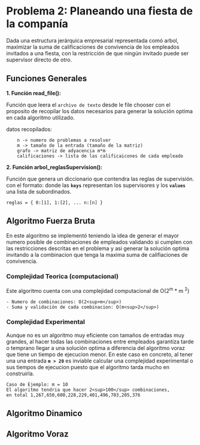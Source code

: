 # Problema 2: Planeando una fiesta de la companía
Dada una estructura jerárquica empresarial representada comó arbol, maximizar la suma de calificaciones de convivencia 
de los empleados invitados a una fiesta, con la restricción de que ningún invitado puede ser supervisor directo de otro.

## Funciones Generales

**1. Función read_file():**

Función que leera el `archivo de texto` desde le file chooser con el proposito de recopilar los datos necesarios para 
generar la solución optima en cada algoritmo utilizado.

datos recopilados:

        n -> numero de problemas a resolver
        m -> tamaño de la entrada (tamaño de la matriz)
        grafo -> matriz de adyacencia m*m
        calificaciones -> lista de las calificaicones de cada empleado

**2. Función arbol_reglasSupervision():**
    
Función que genera un diccionario que contendra las reglas de supervisión.
con el formato: donde las **`keys`** representan los supervisores y los **`values`** una lista de subordinados.
        
    reglas = { 0:[1], 1:[2], ... n:[n] }
    
## Algoritmo Fuerza Bruta 

En este algoritmo se implementó teniendo la idea de generar el mayor numero posible de combinaciones de empleados
validando si cumplen con las restricciones descritas en el problema y asi generar la solución optima invitando a 
la combinacion que tenga la maxima suma de califiaciones de convivencia.

### Complejidad Teorica (computacional)
    
Este algoritmo cuenta con una complejidad computacional de O(2<sup>m</sup> * m <sup>2</sup>)
    
    - Numero de combinaciones: O(2<sup>m</sup>)
    - Suma y validación de cada combinacion: O(m<sup>2</sup>)

### Complejidad Experimental 
    
Aunque no es un algoritmo muy eficiente con tamaños de entradas muy grandes, al hacer todas las combinaciones entre 
empleados garantiza tarde o temprano llegar a una solución optima a diferencia del algoritmo voraz que tiene un tiempo 
de ejecucion menor. En este caso en concreto, al tener una una entrada **`m > 20`** es inviable calcular una complejidad 
experimental o sus tiempos de ejecucion puesto que el algoritmo tarda mucho en construirla.

    Caso de Ejemplo: m = 10
    El algoritmo tendria que hacer 2<sup>100</sup> combinaciones,
    en total 1,267,650,600,228,229,401,496,703,205,376

## Algoritmo Dinamico
## Algoritmo Voraz
###
